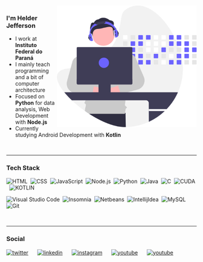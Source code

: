 <img src="img/developer.svg" width="370px" align="right">




### I'm Helder Jefferson

* I work at **Instituto Federal do Paraná**
* I mainly teach programming and a bit of computer architecture
* Focused on **Python** for data analysis, Web Development with **Node.js**
* Currently studying Android Development with **Kotlin**

<br>
<hr>


### Tech Stack

![HTML](https://img.shields.io/badge/-HTML-05122A?style=flat&logo=HTML5)&nbsp;
![CSS](https://img.shields.io/badge/-CSS-05122A?style=flat&logo=CSS3&logoColor=1572B6)&nbsp;
![JavaScript](https://img.shields.io/badge/-JavaScript-05122A?style=flat&logo=javascript)&nbsp;
![Node.js](https://img.shields.io/badge/-Node.js-05122A?style=flat&logo=node.js)&nbsp;
![Python](https://img.shields.io/badge/-Python-05122A?style=flat&logo=python)&nbsp;
![Java](https://img.shields.io/badge/-Java-05122A?style=flat&logo=java)&nbsp;
![C](https://img.shields.io/badge/-C-05122A?style=flat&logo=C)&nbsp;
![CUDA](https://img.shields.io/badge/-CUDA-05122A?style=flat&logo=nvidia)&nbsp;
![KOTLIN](https://img.shields.io/badge/-KOTLIN-05122A?logo=kotlin)&nbsp;

![Visual Studio Code](https://img.shields.io/badge/-Visual%20Studio%20Code-05122A?style=flat&logo=visual-studio-code&logoColor=007ACC)&nbsp;
![Insomnia](https://img.shields.io/badge/-Insomnia-05122A?style=flat&logo=insomnia)&nbsp;
![Netbeans](https://img.shields.io/badge/-Netbeans-05122A?style=flat&logo=apachenetbeanside&logoColor=blue)&nbsp;
![IntellijIdea](https://img.shields.io/badge/-Intellij%20IDEA-05122A?style=flat&logo=intellijidea)&nbsp;
![MySQL](https://img.shields.io/badge/-MySQL-05122A?style=flat&logo=mysql)&nbsp;
![Git](https://img.shields.io/badge/-Git-05122A?style=flat&logo=git)&nbsp;

<br>
<hr>


### Social

<p style="display: flex; gap: 10px;">
<a href="https://twitter.com/helderjfl" target="_blank">
<img align="center" src="https://img.shields.io/badge/-Helderjfl-05122A?style=flat&logo=twitter" alt="twitter"/>  
</a>&nbsp;
<a href="https://linkedin.com/in/helderjfl" target="_blank">
<img align="center" src="https://img.shields.io/badge/-Helderjfl-05122A?style=flat&logo=linkedin" alt="linkedin"/>
</a>&nbsp;
<a href="https://instagram.com/helderjfl" target="_blank">
<img align="center" src="https://img.shields.io/badge/-Helderjfl-05122A?style=flat&logo=instagram" alt="instagram"/>
</a>&nbsp;
<a href="https://www.youtube.com/c/HelderJeffersonFerreiradaLuz" target="_blank">
<img align="center" src="https://img.shields.io/badge/-Helder%20Pessoal-05122A?style=flat&logo=youtube" alt="youtube"/>
</a>&nbsp;
<a href="https://www.youtube.com/channel/UCsz2AsxADYsQ-E4J__VU_2w" target="_blank">
<img align="center" src="https://img.shields.io/badge/-Helder%20Aulas-05122A?style=flat&logo=youtube" alt="youtube"/>
</a>
</p>

